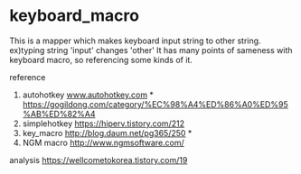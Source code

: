 # keyboard_macro

This is a mapper which makes keyboard input string to other string. ex)typing string 'input' changes 'other' 
It has many points of sameness with keyboard macro, so referencing some kinds of it.

reference
1. autohotkey   www.autohotkey.com  *
                https://gogildong.com/category/%EC%98%A4%ED%86%A0%ED%95%AB%ED%82%A4 
2. simplehotkey https://hiperv.tistory.com/212
3. key_macro    http://blog.daum.net/pg365/250  *
4. NGM macro    http://www.ngmsoftware.com/

analysis        https://wellcometokorea.tistory.com/19
